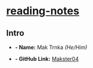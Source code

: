 # [reading-notes](https://makster04.github.io/reading-notes/)

## Intro
- **- Name:** Mak Trnka *(He/Him)* 
* **- GitHub Link:** [Makster04](https://github.com/Makster04)

#